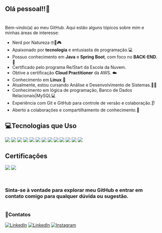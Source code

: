 ## Olá pessoal!!👋
# 

Bem-vindo(a) ao meu GitHub. Aqui estão alguns tópicos sobre mim e minhas áreas de interesse:

- Nerd por Natureza 🤓🖖🎮
- Apaixonado por **tecnologia** e entusiasta de programação.💻
- Possuo conhecimento em **Java** e **Spring Boot**, com foco no **BACK-END**.🌱
- Certificado pelo programa Re/Start da Escola da Nuvem.
- Obtive a certificação **Cloud Practitioner** da AWS. ☁️
- Conhecimento em **Linux**.🐧
- Atualmente, estou cursando Análise e Desenvolvimento de Sistemas.👨‍💻
- Conhecimento em lógica de programação, Banco de Dados Relacionais|MySQL💻
- Experiência com Git e GitHub para controle de versão e colaboração.👂
- Aberto a colaborações e compartilhamento de conhecimento.🤝
## 💻Tecnologias que Uso

![](	https://img.shields.io/badge/Java-ED8B00?style=for-the-badge&logo=openjdk&logoColor=white) 
![](	https://img.shields.io/badge/Spring-6DB33F?style=for-the-badge&logo=spring&logoColor=white) 
![](	https://img.shields.io/badge/Python-14354C?style=for-the-badge&logo=python&logoColor=white) 
![](	https://img.shields.io/badge/MySQL-00000F?style=for-the-badge&logo=mysql&logoColor=white) 
![](	https://img.shields.io/badge/MariaDB-003545?style=for-the-badge&logo=mariadb&logoColor=white) 
![](	https://img.shields.io/badge/Amazon_AWS-232F3E?style=for-the-badge&logo=amazon-aws&logoColor=white) 
![](	https://img.shields.io/badge/GIT-E44C30?style=for-the-badge&logo=git&logoColor=white) 
![](	https://img.shields.io/badge/GitHub-100000?style=for-the-badge&logo=github&logoColor=white) 
![](	https://img.shields.io/badge/Linux-FCC624?style=for-the-badge&logo=linux&logoColor=black) 
![](	https://img.shields.io/badge/Windows-0078D6?style=for-the-badge&logo=windows&logoColor=white) 
![](	https://img.shields.io/badge/Shell_Script-121011?style=for-the-badge&logo=gnu-bash&logoColor=white) 
![](	https://img.shields.io/badge/Visual_Studio_Code-0078D4?style=for-the-badge&logo=visual%20studio%20code&logoColor=white) 
![](	https://img.shields.io/badge/IntelliJ_IDEA-000000.svg?style=for-the-badge&logo=intellij-idea&logoColor=white) 




## Certificações 

![](https://github.com/Simeaojs/imagens-/blob/main/imagens/aws-certified-cloud-practitioner%20(1).png)
![](https://github.com/Simeaojs/imagens-/blob/main/imagens/aws-re-start-graduate%20(1).png)





[![]()]() 
#

### Sinta-se à vontade para explorar meu GitHub e entrar em contato comigo para qualquer dúvida ou sugestão.

#
### 📧Contatos

[![LinkedIn](https://img.shields.io/badge/LinkedIn-0077B5?style=for-the-badge&logo=linkedin&logoColor=white)](https://www.linkedin.com/in/sime%C3%A3o-jose-silva8196784001/) 
[![LinkedIn](https://img.shields.io/badge/Gmail-D14836?style=for-the-badge&logo=gmail&logoColor=white)](Http://simeãojs@gmail.com)
[![Instagram](https://img.shields.io/badge/Instagram-E4405F?style=for-the-badge&logo=instagram&logoColor=white)](https://www.instagram.com/simeao_jose/) 


